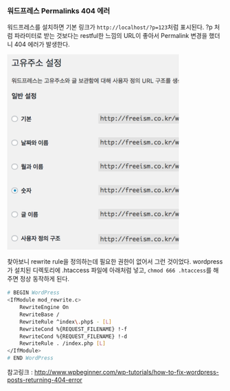 ### 워드프레스 Permalinks 404 에러

워드프레스를 설치하면 기본 링크가 `http://localhost/?p=123`처럼 표시된다. ?p 처럼 파라미터로 받는 것보다는 restful한 느낌의 URL이 좋아서 Permalink 변경을 했더니 404 에러가 발생한다.

![wordpress-permalinks](./../images/2017-03-15/wordpress_permalinks.png)

찾아보니 rewrite rule을 정의하는데 필요한 권한이 없어서 그런 것이었다. wordpress가 설치된 디렉토리에 .htaccess 파일에 아래처럼 넣고, `chmod 666 .htaccess`를 해주면 정상 동작하게 된다.

```bash
# BEGIN WordPress
<IfModule mod_rewrite.c>
    RewriteEngine On
    RewriteBase /
    RewriteRule ^index\.php$ - [L]
    RewriteCond %{REQUEST_FILENAME} !-f
    RewriteCond %{REQUEST_FILENAME} !-d
    RewriteRule . /index.php [L]
</IfModule>
# END WordPress
```

참고링크 : http://www.wpbeginner.com/wp-tutorials/how-to-fix-wordpress-posts-returning-404-error